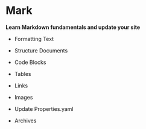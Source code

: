 # Mark

<b>Learn Markdown fundamentals and update your site</b>

- Formatting Text


- Structure Documents


- Code Blocks


- Tables


- Links


- Images


- Update Properties.yaml


- Archives